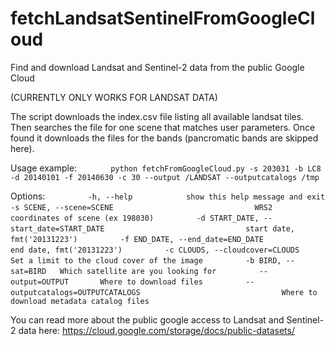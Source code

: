 # fetchLandsatSentinelFromGoogleCloud
Find and download Landsat and Sentinel-2 data from the public Google Cloud

(CURRENTLY ONLY WORKS FOR LANDSAT DATA)

The script downloads the index.csv file listing all available landsat tiles. 
Then searches the file for one scene that matches user parameters.
Once found it downloads the files for the bands (pancromatic bands are skipped here).

Usage example:
`       python fetchFromGoogleCloud.py -s 203031 -b LC8 -d 20140101 -f 20140630 -c 30 --output /LANDSAT --outputcatalogs /tmp`

Options:
`         -h, --help            show this help message and exit`
`         -s SCENE, --scene=SCENE`
`                               WRS2 coordinates of scene (ex 198030)`
`         -d START_DATE, --start_date=START_DATE`
`                               start date, fmt('20131223')`
`         -f END_DATE, --end_date=END_DATE`
`                               end date, fmt('20131223')`
`         -c CLOUDS, --cloudcover=CLOUDS`
`                               Set a limit to the cloud cover of the image`
`         -b BIRD, --sat=BIRD   Which satellite are you looking for`
`         --output=OUTPUT       Where to download files`
`         --outputcatalogs=OUTPUTCATALOGS`
`                               Where to download metadata catalog files`

You can read more about the public google access to Landsat and Sentinel-2 data here: https://cloud.google.com/storage/docs/public-datasets/